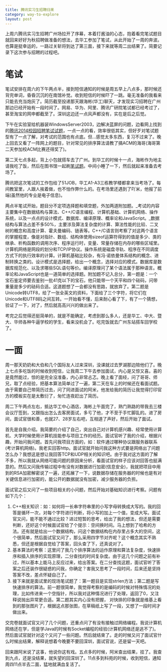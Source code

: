 ```yaml
---
title: 腾讯实习生招聘归来
category: way-to-explore
layout: post
---
```


上周六腾讯实习生招聘广州场拉开了序幕，本着打酱油的心态，抱着看完笔试题目就回来好好为秋招聘做准备的想法，去华工参加了笔试，从此开始了一周的奔波。也算是挺幸运的，一路过关斩将到达了第三面，接下来就等周二出结果了。简要记录下这次参与招聘的过程吧。

# 笔试

笔试安排在周六的下午两点半，接到短信通知的时候是周五早上八点多，那时候还背完单词，昏昏沉沉的在南馆补觉。收到短信的时候吓了一跳。毫无准备的我看来只能去充当炮灰了。简历截至投递那天跟海彬(华工)聊天，才发现实习招聘在广州那边已经开始有一段时间了。网易、华为、阿里、腾讯广研院笔试都已经考过了，甚至淘宝的网申都截至了。深圳这边还一点风声都没有，实在是后之后觉。

下午在实验室给机器装WindowsServer2003，边解决蓝屏的问题，边看网上找到的[腾讯2014校园招聘笔试试题](http://blog.csdn.net/hustcqb/article/details/12220549)，一点一点的看，效率很低其实，但好歹对笔试题型有了一点了解，对考试的范围也有点底。但…感觉太多东西，复习不过来了。晚上回去又看了一阵网上的题目，针对常见的排序算法请教了搞ACM的海哥(海哥第二天参加校ACM比赛还得奖了)。

第二天七点多起，背上小包就搭车去了广州。到华工的时候十一点，海彬作为地主请我吃了饭，然后在图书馆一起刷[笔试题](http://www.cnblogs.com/xiaoxuetu/archive/2013/04/20/3032811.html)。中间小睡了一下，然后就起来准备去考场了。

腾讯把这次笔试的工作包给了51JOB，华工A1-A3三栋教学楼都拿来当考场了。每间教室里，人跟人挨着做，也不怕作弊什么的。在考场里还遇到了吖米，他报了前端(虽然他的专业是电子信息)。

两点半笔试开始，题目分不定项选择题和填空题，外加两道附加题。_考试的内容主要集中在数据结构与算法、C++/C语言编程、计算机基础、计算机网络、操作系统，以及一点点的设计模式、数据库、编译原理、概率论和JavaScript。_数据结构与算法占差不多50%，主要涉及算法复杂度的计算、算法性能的比较、二叉树的概念和高度计算、霍夫曼编码、链表等。C++/C语言则考察了对这两个语言的掌握程度，像是对指针、数组、结构体使用sizeof运算符得到的值是多少、类的继承、析构函数的调用次序、程序运行时，变量、常量存储在内存的哪些区域里。计算机网络是网段的划分和TCP/IP协议。操作系统是磁盘寻轨、程序在不同调度方式下的执行效率的计算。计算机基础比较杂，有冯·诺依曼体系结构的概念、进制转换之类的。设计模式是选择题，给出一个概念，选择对应的模式。数据库是数据库规范化、以及求哪些SQL语句等价。编译原理问了某个语法属于那种语言。概率论和JavaScript也是一道简单的选择题。附加题不记入总分，第一题是：一个宝石鉴定师要去鉴别一批41克以下的宝石，他只能带一个天平和四个砝码，问带重量是多少的砝码合适。这道题想了一会都没有思路，就放弃了。第二题是Unicode转UTF8，给了一张全英文的资料，下面给了三个字符，将它们在Unicode和UTF8码之间互转。一开始看不懂，后来耐心看了下，有了一个猜想，验证了一下，对了，然后就高高兴兴的做出来了。

考完之后觉得还挺简单的，就是不能确定，考虑到那么多人，还是华工、中大、暨大、华师各种牛逼学校的学生，看来没机会了。吃完饭就去广州东站搭车回学校了。

# 一面

周一那天奶奶和大伯和几个国际友人过来深圳，没课就过去罗湖那边陪他们了。晚上七点多吃饭的时候收到短信，让我周二下午去参加面试，内心是又惊又喜。喜的是竟然能过，惊的是完全没准备，内心非常忐忑。晚上看了面经，问了哥哥、师兄，取了点经验，把基本算法简单过了一遍，第二天在车上的时候还在看面试题。由于需要自己带简历过去，问了同进面试的阿米，他发给我的简历让我觉得打印官方的模板实在是太敷衍了，匆忙连夜赶出了简历。

周二下午两点左右，抵达华工中心酒店，海彬上午面完了，熟门熟路的带我去三楼会议厅签到，又跟指出怎么去客房面试，多亏了他，才不至于手忙脚乱的。进了房间，面试官很和善，也就27、28岁左右吧，互相道了声好，然后开始了面试。

首先是自我介绍。我简要的介绍了自己，突出自己对计算机感兴趣、经常使用计算机、大学时候使用计算机技能参与项目工作的经历。面试官听了我的介绍，根据兴趣，开始问我问题。首先问我项目方面的，如：软件通过哪种协议跟服务器联系(考计算机网络)。我老实回答http。面试官就开始问我这种方式要是网络出了问题怎么办？我想这是想让我回答TCP和UDP相关的知识吧。由于我对这方面的了解不多，所以我就从网络可能问题的原因来分析，看面试官的样子应该对回答也挺满意的。然后又问我传输过程中有没有对数据进行加密(信息安全)，我就把项目中用到的RSA加密解密说了一遍，还拓展了一下，说数据存储在服务器的时候也是有对关键信息进行加密的，能公开的数据就没有加密，减少服务器的负担。

面试官之后又问了一些项目相关的小问题，然后开始对基础知识进行考察。问题有如下几个：

1. C++相关知识：如：如何将一长串字符串里的小写字母转换成大写的。我的回答是循环一次，对每个字符进行判断，将小写的加上一个值，变成大写。面试官又问，能不能不通过比较？进过短暂的思考，给出了我的想法，但还是需要判断，还好这个时候面试官给了个提示：空间换时间。马上想到了哈希的方法。还有就是给出一个数据结构，问这个数据结构在内存里占多大的空间，这个很简单，然后面试官又问了，那么采用四字节对齐呢？这个概念其实不熟悉，但还是根据自觉给了答案，回头查了下，还真说对了。
2. 基本算法的考察：这里问了我几个排序算法的运作原理和算法复杂度，快速排序和插入排序的实现原理，二分查找的时间复杂度。由于这几个问题之前有补过，所以基本上能马上反应过来，给出答案。在二分查找这题，面试官听了答案之后还装作很疑惑的问我，你确定？害我又思考了一段时间，后来还是坚持答案不改，差点怀疑自己了。
3. 接下来就是面试里的现场笔试题了：第一题目是实现strlen方法；第二题是写快速排序的算法。前一题很简单，我觉得考察的是编码的时候对特殊情况的处理，比如传进来一个空指针，所以我对这种情况进行了处理，返回了0，又注释说抛出异常更合适。第二题其实内心没有把握， 对快排的印象就是维基上看到的那张图片了，根据这点那张图，在草稿纸上写了一段，又想了一段时间才做出来。

交完卷就面试官又问了几个问题，还重点问了有没有接触过网络编程。我说计算机网络还在学，但是学Java的时候有Socket编程的经验(计算机网络还是逃不了)。然后面试官就针对这个又问了一些问题。然后就结束了。走的时候又问了面试官什么时候出结果，解释说想着今晚要不要回深圳，面试官说，还是留一天吧。

回来跟阿米说了这事，他说你这有戏。五点多的时候，阿米查出结果，挂了。我查到九点，还是没结果，就失望的回深圳了。11点多到科苑的时候，收到短信，通知周四11点半去二面，猛地就满血复活了。

